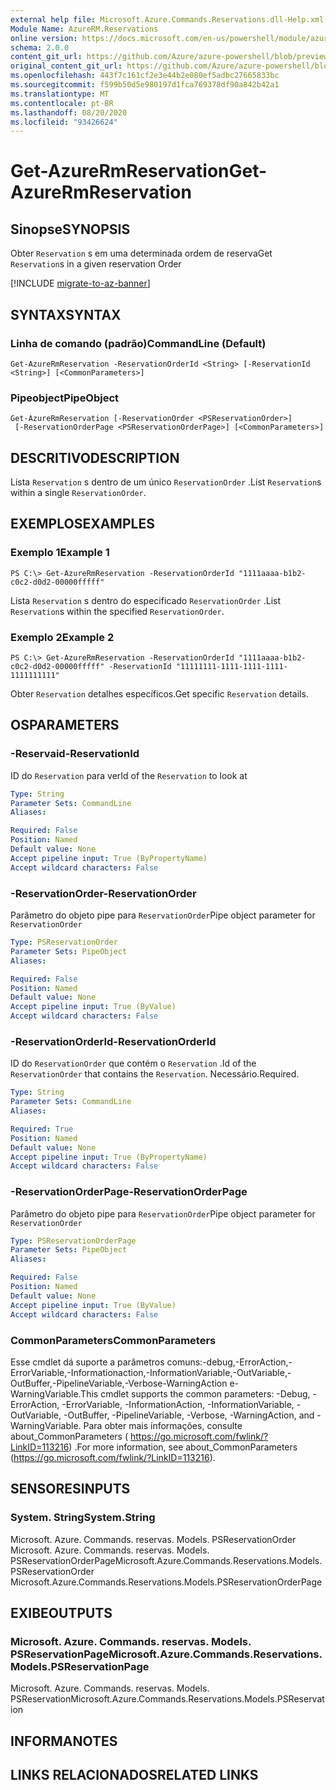 ```yaml
---
external help file: Microsoft.Azure.Commands.Reservations.dll-Help.xml
Module Name: AzureRM.Reservations
online version: https://docs.microsoft.com/en-us/powershell/module/azurerm.reservations/get-azurermreservation
schema: 2.0.0
content_git_url: https://github.com/Azure/azure-powershell/blob/preview/src/ResourceManager/Reservations/Commands.Reservations/help/Get-AzureRmReservation.md
original_content_git_url: https://github.com/Azure/azure-powershell/blob/preview/src/ResourceManager/Reservations/Commands.Reservations/help/Get-AzureRmReservation.md
ms.openlocfilehash: 443f7c161cf2e3e44b2e080ef5adbc27665833bc
ms.sourcegitcommit: f599b50d5e980197d1fca769378df90a842b42a1
ms.translationtype: MT
ms.contentlocale: pt-BR
ms.lasthandoff: 08/20/2020
ms.locfileid: "93426624"
---
```

# <span data-ttu-id="a47ba-101">Get-AzureRmReservation</span><span class="sxs-lookup"><span data-stu-id="a47ba-101">Get-AzureRmReservation</span></span>

## <span data-ttu-id="a47ba-102">Sinopse</span><span class="sxs-lookup"><span data-stu-id="a47ba-102">SYNOPSIS</span></span>
<span data-ttu-id="a47ba-103">Obter `Reservation` s em uma determinada ordem de reserva</span><span class="sxs-lookup"><span data-stu-id="a47ba-103">Get `Reservation`s in a given reservation Order</span></span>

[!INCLUDE [migrate-to-az-banner](../../includes/migrate-to-az-banner.md)]

## <span data-ttu-id="a47ba-104">SYNTAX</span><span class="sxs-lookup"><span data-stu-id="a47ba-104">SYNTAX</span></span>

### <span data-ttu-id="a47ba-105">Linha de comando (padrão)</span><span class="sxs-lookup"><span data-stu-id="a47ba-105">CommandLine (Default)</span></span>
```
Get-AzureRmReservation -ReservationOrderId <String> [-ReservationId <String>] [<CommonParameters>]
```

### <span data-ttu-id="a47ba-106">Pipeobject</span><span class="sxs-lookup"><span data-stu-id="a47ba-106">PipeObject</span></span>
```
Get-AzureRmReservation [-ReservationOrder <PSReservationOrder>]
 [-ReservationOrderPage <PSReservationOrderPage>] [<CommonParameters>]
```

## <span data-ttu-id="a47ba-107">DESCRITIVO</span><span class="sxs-lookup"><span data-stu-id="a47ba-107">DESCRIPTION</span></span>
<span data-ttu-id="a47ba-108">Lista `Reservation` s dentro de um único `ReservationOrder` .</span><span class="sxs-lookup"><span data-stu-id="a47ba-108">List `Reservation`s within a single `ReservationOrder`.</span></span>

## <span data-ttu-id="a47ba-109">EXEMPLOS</span><span class="sxs-lookup"><span data-stu-id="a47ba-109">EXAMPLES</span></span>

### <span data-ttu-id="a47ba-110">Exemplo 1</span><span class="sxs-lookup"><span data-stu-id="a47ba-110">Example 1</span></span>
```
PS C:\> Get-AzureRmReservation -ReservationOrderId "1111aaaa-b1b2-c0c2-d0d2-00000fffff"
```

<span data-ttu-id="a47ba-111">Lista `Reservation` s dentro do especificado `ReservationOrder` .</span><span class="sxs-lookup"><span data-stu-id="a47ba-111">List `Reservation`s within the specified `ReservationOrder`.</span></span>

### <span data-ttu-id="a47ba-112">Exemplo 2</span><span class="sxs-lookup"><span data-stu-id="a47ba-112">Example 2</span></span>
```
PS C:\> Get-AzureRmReservation -ReservationOrderId "1111aaaa-b1b2-c0c2-d0d2-00000fffff" -ReservationId "11111111-1111-1111-1111-1111111111"
```

<span data-ttu-id="a47ba-113">Obter `Reservation` detalhes específicos.</span><span class="sxs-lookup"><span data-stu-id="a47ba-113">Get specific `Reservation` details.</span></span>

## <span data-ttu-id="a47ba-114">OS</span><span class="sxs-lookup"><span data-stu-id="a47ba-114">PARAMETERS</span></span>

### <span data-ttu-id="a47ba-115">-Reservaid</span><span class="sxs-lookup"><span data-stu-id="a47ba-115">-ReservationId</span></span>
<span data-ttu-id="a47ba-116">ID do `Reservation` para ver</span><span class="sxs-lookup"><span data-stu-id="a47ba-116">Id of the `Reservation` to look at</span></span>

```yaml
Type: String
Parameter Sets: CommandLine
Aliases: 

Required: False
Position: Named
Default value: None
Accept pipeline input: True (ByPropertyName)
Accept wildcard characters: False
```

### <span data-ttu-id="a47ba-117">-ReservationOrder</span><span class="sxs-lookup"><span data-stu-id="a47ba-117">-ReservationOrder</span></span>
<span data-ttu-id="a47ba-118">Parâmetro do objeto pipe para `ReservationOrder`</span><span class="sxs-lookup"><span data-stu-id="a47ba-118">Pipe object parameter for `ReservationOrder`</span></span>

```yaml
Type: PSReservationOrder
Parameter Sets: PipeObject
Aliases: 

Required: False
Position: Named
Default value: None
Accept pipeline input: True (ByValue)
Accept wildcard characters: False
```

### <span data-ttu-id="a47ba-119">-ReservationOrderId</span><span class="sxs-lookup"><span data-stu-id="a47ba-119">-ReservationOrderId</span></span>
<span data-ttu-id="a47ba-120">ID do `ReservationOrder` que contém o `Reservation` .</span><span class="sxs-lookup"><span data-stu-id="a47ba-120">Id of the `ReservationOrder` that contains the `Reservation`.</span></span> <span data-ttu-id="a47ba-121">Necessário.</span><span class="sxs-lookup"><span data-stu-id="a47ba-121">Required.</span></span>

```yaml
Type: String
Parameter Sets: CommandLine
Aliases: 

Required: True
Position: Named
Default value: None
Accept pipeline input: True (ByPropertyName)
Accept wildcard characters: False
```

### <span data-ttu-id="a47ba-122">-ReservationOrderPage</span><span class="sxs-lookup"><span data-stu-id="a47ba-122">-ReservationOrderPage</span></span>
<span data-ttu-id="a47ba-123">Parâmetro do objeto pipe para `ReservationOrder`</span><span class="sxs-lookup"><span data-stu-id="a47ba-123">Pipe object parameter for `ReservationOrder`</span></span>

```yaml
Type: PSReservationOrderPage
Parameter Sets: PipeObject
Aliases: 

Required: False
Position: Named
Default value: None
Accept pipeline input: True (ByValue)
Accept wildcard characters: False
```

### <span data-ttu-id="a47ba-124">CommonParameters</span><span class="sxs-lookup"><span data-stu-id="a47ba-124">CommonParameters</span></span>
<span data-ttu-id="a47ba-125">Esse cmdlet dá suporte a parâmetros comuns:-debug,-ErrorAction,-ErrorVariable,-Informationaction,-InformationVariable,-OutVariable,-OutBuffer,-PipelineVariable,-Verbose-WarningAction e-WarningVariable.</span><span class="sxs-lookup"><span data-stu-id="a47ba-125">This cmdlet supports the common parameters: -Debug, -ErrorAction, -ErrorVariable, -InformationAction, -InformationVariable, -OutVariable, -OutBuffer, -PipelineVariable, -Verbose, -WarningAction, and -WarningVariable.</span></span> <span data-ttu-id="a47ba-126">Para obter mais informações, consulte about_CommonParameters ( https://go.microsoft.com/fwlink/?LinkID=113216) .</span><span class="sxs-lookup"><span data-stu-id="a47ba-126">For more information, see about_CommonParameters (https://go.microsoft.com/fwlink/?LinkID=113216).</span></span>

## <span data-ttu-id="a47ba-127">SENSORES</span><span class="sxs-lookup"><span data-stu-id="a47ba-127">INPUTS</span></span>

### <span data-ttu-id="a47ba-128">System. String</span><span class="sxs-lookup"><span data-stu-id="a47ba-128">System.String</span></span>
<span data-ttu-id="a47ba-129">Microsoft. Azure. Commands. reservas. Models. PSReservationOrder Microsoft. Azure. Commands. reservas. Models. PSReservationOrderPage</span><span class="sxs-lookup"><span data-stu-id="a47ba-129">Microsoft.Azure.Commands.Reservations.Models.PSReservationOrder Microsoft.Azure.Commands.Reservations.Models.PSReservationOrderPage</span></span>

## <span data-ttu-id="a47ba-130">EXIBE</span><span class="sxs-lookup"><span data-stu-id="a47ba-130">OUTPUTS</span></span>

### <span data-ttu-id="a47ba-131">Microsoft. Azure. Commands. reservas. Models. PSReservationPage</span><span class="sxs-lookup"><span data-stu-id="a47ba-131">Microsoft.Azure.Commands.Reservations.Models.PSReservationPage</span></span>
<span data-ttu-id="a47ba-132">Microsoft. Azure. Commands. reservas. Models. PSReservation</span><span class="sxs-lookup"><span data-stu-id="a47ba-132">Microsoft.Azure.Commands.Reservations.Models.PSReservation</span></span>

## <span data-ttu-id="a47ba-133">INFORMA</span><span class="sxs-lookup"><span data-stu-id="a47ba-133">NOTES</span></span>

## <span data-ttu-id="a47ba-134">LINKS RELACIONADOS</span><span class="sxs-lookup"><span data-stu-id="a47ba-134">RELATED LINKS</span></span>

